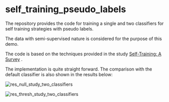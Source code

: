 # self_training_pseudo_labels
The repository provides the code for training a single and two classifiers for self training strategies with pseudo labels.

The data with semi-supervised nature is considered for the purpose of this demo. 

The code is based on the techniques provided in the study [Self-Training: A Survey](https://arxiv.org/abs/2202.12040) .

The implementation is quite straight forward. The comparison with the default classifier is also shown in the results below:


 ![res_null_study_two_classifiers](https://user-images.githubusercontent.com/26203136/202848083-38348bff-c1d1-4e5b-93fc-3902c88b474f.png)  
 
 ![res_thresh_study_two_classifiers](https://user-images.githubusercontent.com/26203136/202848125-276ac00e-1d14-404c-8c28-e8ce5b770d7a.png)

 
